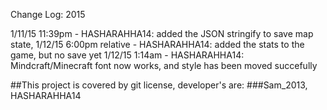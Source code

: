Change Log: 2015

1/11/15 11:39pm -
HASHARAHHA14: added the JSON stringify to save map state,
1/12/15 6:00pm relative -
HASHARAHHA14: added the stats to the game, but no save yet
1/12/15 1:14am -
HASHARAHHA14: Mindcraft/Minecraft font now works, and style has been moved succefully



##This project is covered by git license, developer's are:
###Sam_2013, HASHARAHHA14


